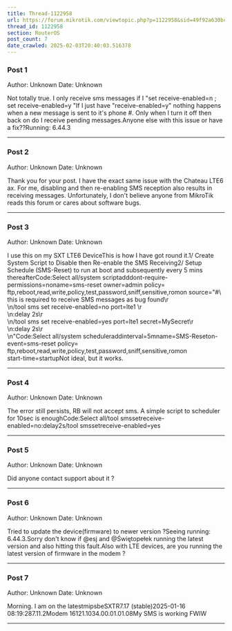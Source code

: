 ```yaml
---
title: Thread-1122958
url: https://forum.mikrotik.com/viewtopic.php?p=1122958&sid=49f92a630bc7970d8ca50523be880e8f#p1122958
thread_id: 1122958
section: RouterOS
post_count: 7
date_crawled: 2025-02-03T20:40:03.516378
---
```


### Post 1
Author: Unknown
Date: Unknown

Not totally true.  I only receive sms messages if I "set receive-enabled=n ; set receive-enabled=y "If I just have "receive-enabled=y" nothing happens when a new message is sent to it's phone #.  Only when I turn it off then back on do I receive pending messages.Anyone else with this issue or have a fix??Running: 6.44.3

---
### Post 2
Author: Unknown
Date: Unknown

Thank you for your post. I have the exact same issue with the Chateau LTE6 ax. For me, disabling and then re-enabling SMS reception also results in receiving messages. Unfortunately, I don't believe anyone from MikroTik reads this forum or cares about software bugs.

---
### Post 3
Author: Unknown
Date: Unknown

I use this on my SXT LTE6 DeviceThis is how I have got round it.1/ Create System Script to Disable then Re-enable the SMS Receiving2/ Setup Schedule (SMS-Reset) to run at boot and subsequently every 5 mins thereafterCode:Select all/system scriptadddont-require-permissions=noname=sms-reset owner=admin policy=\
ftp,reboot,read,write,policy,test,password,sniff,sensitive,romon source="#\ this is required to receive SMS messages as bug found\r\
\n/tool sms set receive-enabled=no port=lte1 \r\
\n:delay 2s\r\
\n/tool sms set receive-enabled=yes port=lte1 secret=MySecret\r\
\n:delay 2s\r\
\n"Code:Select all/system scheduleraddinterval=5mname=SMS-Reseton-event=sms-reset policy=\
ftp,reboot,read,write,policy,test,password,sniff,sensitive,romon \
start-time=startupNot ideal, but it works.

---
### Post 4
Author: Unknown
Date: Unknown

The error still persists, RB will not accept sms. A simple script to scheduler for 10sec is enoughCode:Select all/tool smssetreceive-enabled=no:delay2s/tool smssetreceive-enabled=yes

---
### Post 5
Author: Unknown
Date: Unknown

Did anyone contact support about it ?

---
### Post 6
Author: Unknown
Date: Unknown

Tried to update the device(firmware) to newer version ?Seeing running: 6.44.3.Sorry don't know if @esj and @Świętopełek running the latest version and also hitting this fault.Also with LTE devices, are you running the latest version of firmware in the modem ?

---
### Post 7
Author: Unknown
Date: Unknown

Morning. I am on the latestmipsbeSXTR7.17 (stable)2025-01-16 08:19:287.11.2Modem 16121.1034.00.01.01.08My SMS is working FWIW

---
